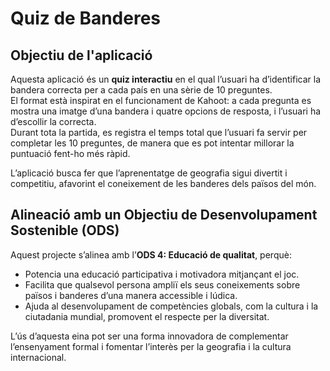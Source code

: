 # Quiz de Banderes

## Objectiu de l'aplicació
Aquesta aplicació és un **quiz interactiu** en el qual l’usuari ha d’identificar la bandera correcta per a cada país en una sèrie de 10 preguntes.  
El format està inspirat en el funcionament de Kahoot: a cada pregunta es mostra una imatge d’una bandera i quatre opcions de resposta, i l’usuari ha d’escollir la correcta.  
Durant tota la partida, es registra el temps total que l’usuari fa servir per completar les 10 preguntes, de manera que es pot intentar millorar la puntuació fent-ho més ràpid.

L’aplicació busca fer que l’aprenentatge de geografia sigui divertit i competitiu, afavorint el coneixement de les banderes dels països del món.

## Alineació amb un Objectiu de Desenvolupament Sostenible (ODS)
Aquest projecte s’alinea amb l’**ODS 4: Educació de qualitat**, perquè:  
- Potencia una educació participativa i motivadora mitjançant el joc.  
- Facilita que qualsevol persona ampliï els seus coneixements sobre països i banderes d’una manera accessible i lúdica.  
- Ajuda al desenvolupament de competències globals, com la cultura i la ciutadania mundial, promovent el respecte per la diversitat.

L’ús d’aquesta eina pot ser una forma innovadora de complementar l’ensenyament formal i fomentar l’interès per la geografia i la cultura internacional.
